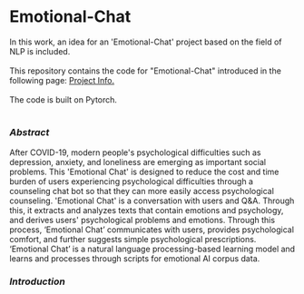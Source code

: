 # Emotional-Chat

In this work, an idea for an 'Emotional-Chat' project based on the field of NLP is included.
<br><br>
This repository contains the code for "Emotional-Chat" introduced in the following page:
[Project Info.](https://www.notion.so/Emotional-Chat-d18f12a74117414fb31a54079982c24e?pvs=4)
<br><br>
The code is built on Pytorch.
<br>
# 
### ***Abstract***
After COVID-19, modern people's psychological difficulties such as depression, anxiety, and loneliness are emerging as important social problems. This 'Emotional Chat' is designed to reduce the cost and time burden of users experiencing psychological difficulties through a counseling chat bot so that they can more easily access psychological counseling. 'Emotional Chat' is a conversation with users and Q&A. Through this, it extracts and analyzes texts that contain emotions and psychology, and derives users' psychological problems and emotions. Through this process, ‘Emotional Chat’ communicates with users, provides psychological comfort, and further suggests simple psychological prescriptions. ‘Emotional Chat’ is a natural language processing-based learning model and learns and processes through scripts for emotional AI corpus data.


### ***Introduction***
<!-- In recent years, the development of Large language models (LLMs) has shown incredible progress.
(e.g., T5, BLOOM, GPT-4). This NLP field is used in various fields such as chatbot, question answering, and machine translation. Accordingly, the importance of the NLP field is growing. -->
